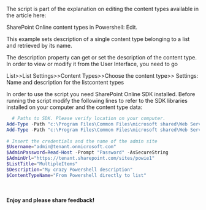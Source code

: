 The script is part of the explanation on editing the content types available in the article here:

SharePoint Online content types in Powershell: Edit.

This example sets description of a single content type belonging to a list and retrieved by its name. 

 

The description property can get or set the description of the content type. In order to view or modify it from the User Interface, you need to go 

List>>List Settings>>Content Types>>Choose the content type>> Settings:  Name and description   for the listcontent types

 

 

 





In order to use the script you need SharePoint Online SDK installed. Before running the script modify the following lines to refer to the SDK libraries installed on your computer and the content type data:

```PowerShell
  # Paths to SDK. Please verify location on your computer. 
Add-Type -Path "c:\Program Files\Common Files\microsoft shared\Web Server Extensions\15\ISAPI\Microsoft.SharePoint.Client.dll"  
Add-Type -Path "c:\Program Files\Common Files\microsoft shared\Web Server Extensions\15\ISAPI\Microsoft.SharePoint.Client.Runtime.dll"  
 
# Insert the credentials and the name of the admin site 
$Username="admin@tenant.onmicrosoft.com" 
$AdminPassword=Read-Host -Prompt "Password" -AsSecureString 
$AdminUrl="https://tenant.sharepoint.com/sites/powie1" 
$ListTitle="MultipleItems" 
$Description="My crazy Powershell description" 
$ContentTypeName="From Powershell directly to list" 
```        
 
 
<br/><br/>
<b>Enjoy and please share feedback!</b>